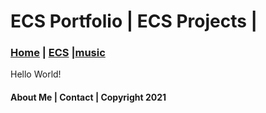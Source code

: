 <!DOCTYPE html>
<html class="homePage">
   <head>
      <!-- This is a comment! Text here will be ignored by the browser. -->
      <meta charset="UTF-8">
      <title>ECS Portfolio 2024 | </title>
      <link href="../myCSS.css" rel="stylesheet" type="text/css">
   </head>
   <body>
      <div class="container">
         <div class="header">
            <h1>ECS Portfolio | ECS Projects | </h1>
         </div>
         <div class="nav">
            <h3><a href="index.html">Home</a> | <a href="index.html">ECS</a> |<a href="index.html">music</a></h3>
         </div>
         <div class="content">
            <p>Hello World!</p>
         </div>
         <div class="footer">
            <h4>About Me | Contact | Copyright 2021</h4>
         </div>
      </div>
   </body>
</html>
